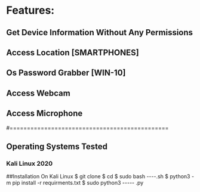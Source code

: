 #  Features:
## Get Device Information Without Any Permissions
## Access Location [SMARTPHONES]
## Os Password Grabber [WIN-10]
## Access Webcam
## Access Microphone



#==============================================

## Operating Systems Tested
### Kali Linux 2020
##Installation On Kali Linux
$ git clone 
$ cd 
$ sudo bash ----.sh
$ python3 -m pip install -r requirments.txt
$ sudo python3 ----- .py
